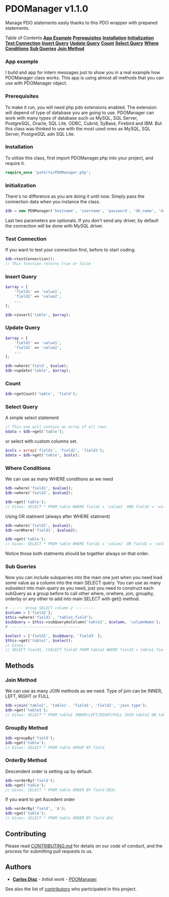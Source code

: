 # PDOManager v1.1.0
Manage PDO statements easly thanks to this PDO wrapper with prepared statements.

Table of Contents
**[App Example](#app-example)**
**[Prerequisites](#prerequisites)**
**[Installation](#installation)**
**[Initialization](#initialization)**
**[Test Connection](#test-connection)** 
**[Insert Query](#insert-query)** 
**[Update Query](#update-query)**
**[Count](#count)**
**[Select Query](#select-query)**
**[Where Conditions](#where-conditions)**
**[Sub Queries](#subqueries)**
**[Join Method](#join-method)**

### App example
I build and app for intern messages just to show you in a real example how PDOManager class works. This app is using almost all methods that you can use with PDOManager object.

### Prerequisites
To make it run, you will need php pdo extensions enabled. The extension will depend of type of database you are going to use. PDOManager can work with many types of database such us MySQL, SQL Server, PostgreSQL, Oracle, SQL Lite, ODBC, Cubrid, SyBase, Firebird and IBM. But this class was thinked to use with the most used ones as MySQL, SQL Server, PostgreSQL adn SQL Lite.

### Installation
To utilize this class, first import PDOManager.php into your project, and require it.

```php
require_once 'path/to/PDOManager.php';
```

### Initialization
There's no difference as you are doing it until now. Simply pass the connection data when you instance the class.

```php
$db = new PDOManager('hostname', 'username', 'password', 'db_name', 'driver', 'port');
```
Last two parameters are optionals. If you don't send any driver, by default the connection will be done with MySQL driver.

### Test Connection
If you want to test your connection first, before to start coding.

```php
$db->testConnection();
// This function returns true or false 
```

### Insert Query

```php
$array = [ 
    'field1' => 'value1', 
    'field2' => 'value2', 
    ... 
]; 

$db->insert('table', $array); 
```

### Update Query

```php
$array = [ 
    'field1' => 'value1', 
    'field2' => 'value2', 
    ... 
]; 

$db->where('field', $value); 
$db->update('table', $array);  
```
### Count
```php
$db->getCount('table', 'field');
```

### Select Query
A simple select statement

```php
// This one will contain an array of all rows
$data = $db->get('table');
```
or select with custom columns set.

```php
$cols = array('field1', 'field2', 'field3');
$data = $db->get('table', $cols);
```
### Where Conditions
We can use as many WHERE conditions as we need

```php
$db->where('field1', $value1);
$db->where('field2', $value2);

$db->get('table');
// Gives: SELECT * FROM table WHERE field1 = 'value1' AND field2 = 'value2'
```

Using OR statment (always after WHERE statment)
```php
$db->where('field1', $value1);
$db->orWhere('field1', $value2);

$db->get('table');
// Gives: SELECT * FROM table WHERE field1 = 'value1' OR field1 = 'value2'
```
Notice those both statments should be together always on that order.

### Sub Queries
Now you can include subqueries into the main one just when you need load some value as a column into the main SELECT query.
You can use as many subselect into main query as you need, just you need to construct each subQuery as a group before to call other where, orwhere, join, groupby, orderby or any other to add into main SELECT with get() method.
```php
# ------ Group SELECT column 2 ---------
$column = ['field2']; 
$this->where('field1', 'table1.field');
$subQuery = $this->subQueryAsColumn('table2', $column, 'columnName');
# -------------------------------

$select = ['field1', $subQuery, 'field3' ];
$this->get('table1', $select);
// Gives: 
// SELECT field1, (SELECT field2 FROM table2 WHERE field1 = table1.field) as columnName, field3 FROM table1
```

## Methods

### Join Method
We can use as many JOIN methods as we need. Type of join can be INNER, LEFT, RIGHT or FULL
```php
$db->join('table2', 'table1'. 'field1', 'field2', 'join type');
$db->get('table1');
// Gives: SELECT * FROM table1 INNER/LEFT/RIGHT/FULL JOIN table2 ON table2.field2 = table1.field1
```

### GroupBy Method

```php
$db->groupBy('field');
$db->get('table');
// Gives: SELECT * FROM table GROUP BY field
```

### OrderBy Method
Descendent order is setting up by default.
```php
$db->orderBy('field');
$db->get('table');
// Gives: SELECT * FROM table ORDER BY field DESC
```

If you want to get Ascedent order
```php
$db->orderBy('field', 'A');
$db->get('table');
// Gives: SELECT * FROM table ORDER BY field ASC
```

## Contributing
Please read [CONTRIBUTING.md][contributingFile] for details on our code of conduct, and the process for submitting pull requests to us.

## Authors
* **[Carlos Diaz][mailto]** - *Initial work* - [PDOManager][guithub]

See also the list of [contributors][contributors] who participated in this project.

[contributingFile]: https://gist.github.com/PurpleBooth/b24679402957c63ec426
[mailto]: mailto:cdiazr82@hotmail.com
[guithub]: https://github.com/cdiazr/PDOManager
[contributors]: https://github.com/cdiazr/PDOManager/graphs/contributors
